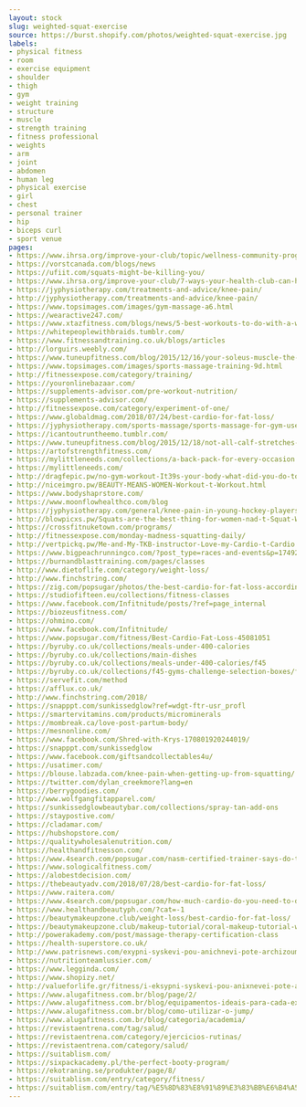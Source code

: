 ```yaml
---
layout: stock
slug: weighted-squat-exercise
source: https://burst.shopify.com/photos/weighted-squat-exercise.jpg
labels:
- physical fitness
- room
- exercise equipment
- shoulder
- thigh
- gym
- weight training
- structure
- muscle
- strength training
- fitness professional
- weights
- arm
- joint
- abdomen
- human leg
- physical exercise
- girl
- chest
- personal trainer
- hip
- biceps curl
- sport venue
pages:
- https://www.ihrsa.org/improve-your-club/topic/wellness-community-programming/
- https://vorstcanada.com/blogs/news
- https://ufiit.com/squats-might-be-killing-you/
- https://www.ihrsa.org/improve-your-club/7-ways-your-health-club-can-help-members-meet-their-goals/
- https://jyphysiotherapy.com/treatments-and-advice/knee-pain/
- http://jyphysiotherapy.com/treatments-and-advice/knee-pain/
- https://www.topsimages.com/images/gym-massage-a6.html
- https://wearactive247.com/
- https://www.xtazfitness.com/blogs/news/5-best-workouts-to-do-with-a-waist-shaper
- https://whitepeoplewithbraids.tumblr.com/
- https://www.fitnessandtraining.co.uk/blogs/articles
- http://lorguirs.weebly.com/
- https://www.tuneupfitness.com/blog/2015/12/16/your-soleus-muscle-the-hidden-key-to-your-full-squat/
- https://www.topsimages.com/images/sports-massage-training-9d.html
- http://fitnessexpose.com/category/training/
- https://youronlinebazaar.com/
- https://supplements-advisor.com/pre-workout-nutrition/
- https://supplements-advisor.com/
- http://fitnessexpose.com/category/experiment-of-one/
- https://www.globaldmag.com/2018/07/24/best-cardio-for-fat-loss/
- https://jyphysiotherapy.com/sports-massage/sports-massage-for-gym-users/
- https://icantoutruntheemo.tumblr.com/
- https://www.tuneupfitness.com/blog/2015/12/18/not-all-calf-stretches-are-created-equal-how-to-truly-target-your-soleus-muscle-for-a-better-squat/
- https://artofstrengthfitness.com/
- https://mylittleneeds.com/collections/a-back-pack-for-every-occasion
- https://mylittleneeds.com/
- http://dragfepic.pw/no-gym-workout-It39s-your-body-what-did-you-do-today-t.html
- http://niceimgro.pw/BEAUTY-MEANS-WOMEN-Workout-t-Workout.html
- https://www.bodyshaprstore.com/
- https://www.moonflowhealthco.com/blog
- https://jyphysiotherapy.com/general/knee-pain-in-young-hockey-players/
- http://blowpicxs.pw/Squats-are-the-best-thing-for-women-nad-t-Squat-Woman.html
- https://crossfitnuketown.com/programs/
- http://fitnessexpose.com/monday-madness-squatting-daily/
- http://vertpickq.pw/Me-and-My-TKB-instructor-Love-my-Cardio-t-Cardio.html
- https://www.bigpeachrunningco.com/?post_type=races-and-events&p=17492
- https://burnandblasttraining.com/pages/classes
- http://www.dietoflife.com/category/weight-loss/
- http://www.finchstring.com/
- https://zig.com/popsugar/photos/the-best-cardio-for-fat-loss-according-to-a-2426708
- https://studiofifteen.eu/collections/fitness-classes
- https://www.facebook.com/Infitnitude/posts/?ref=page_internal
- https://biozeusfitness.com/
- https://ohmino.com/
- https://www.facebook.com/Infitnitude/
- https://www.popsugar.com/fitness/Best-Cardio-Fat-Loss-45081051
- https://byruby.co.uk/collections/meals-under-400-calories
- https://byruby.co.uk/collections/main-dishes
- https://byruby.co.uk/collections/meals-under-400-calories/f45
- https://byruby.co.uk/collections/f45-gyms-challenge-selection-boxes/f45
- https://servefit.com/method
- https://afflux.co.uk/
- http://www.finchstring.com/2018/
- https://snapppt.com/sunkissedglow?ref=wdgt-ftr-usr_profl
- https://smartervitamins.com/products/microminerals
- https://mombreak.ca/love-post-partum-body/
- https://mesnonline.com/
- https://www.facebook.com/Shred-with-Krys-170801920244019/
- https://snapppt.com/sunkissedglow
- https://www.facebook.com/giftsandcollectables4u/
- https://usatimer.com/
- https://blouse.labzada.com/knee-pain-when-getting-up-from-squatting/
- https://twitter.com/dylan_creekmore?lang=en
- https://berrygoodies.com/
- http://www.wolfgangfitapparel.com/
- https://sunkissedglowbeautybar.com/collections/spray-tan-add-ons
- https://staypostive.com/
- https://cladamar.com/
- https://hubshopstore.com/
- https://qualitywholesalenutrition.com/
- https://healthandfitnesson.com/
- https://www.4search.com/popsugar.com/nasm-certified-trainer-says-do-these-6-things-to-lose-fat-without-cardio/
- https://www.sologicalfitness.com/
- https://alobestdecision.com/
- https://thebeautyadv.com/2018/07/28/best-cardio-for-fat-loss/
- https://www.raitera.com/
- https://www.4search.com/popsugar.com/how-much-cardio-do-you-need-to-do-to-lose-stubborn-fat-heres-your-answer/
- https://www.healthandbeautyph.com/?cat=-1
- https://beautymakeupzone.club/weight-loss/best-cardio-for-fat-loss/
- https://beautymakeupzone.club/makeup-tutorial/coral-makeup-tutorial-with-my-assistant-monika-blunder/
- http://powerakademy.com/post/massage-therapy-certification-class
- https://health-superstore.co.uk/
- http://www.patrisnews.com/exypni-syskevi-pou-anichnevi-pote-archizoume-na-keme-lipos-sti-gymnastiki-kenotomia-ellina-kathigiti/
- https://nutritionteamlussier.com/
- https://www.legginda.com/
- https://www.shopizy.net/
- http://valueforlife.gr/fitness/i-eksypni-syskevi-pou-anixnevei-pote-arxizoume-na-kaime-lipos-sti-gymnastiki-i-kainotomia-tou-ellina-kathigiti/
- https://www.alugafitness.com.br/blog/page/2/
- https://www.alugafitness.com.br/blog/equipamentos-ideais-para-cada-exercicio/
- https://www.alugafitness.com.br/blog/como-utilizar-o-jump/
- https://www.alugafitness.com.br/blog/categoria/academia/
- https://revistaentrena.com/tag/salud/
- https://revistaentrena.com/category/ejercicios-rutinas/
- https://revistaentrena.com/category/salud/
- https://suitablism.com/
- https://sixpackacademy.pl/the-perfect-booty-program/
- https://ekotraning.se/produkter/page/8/
- https://suitablism.com/entry/category/fitness/
- https://suitablism.com/entry/tag/%E5%8D%83%E8%91%89%E3%83%BB%E6%B4%A5%E7%94%B0%E6%B2%BC/
---
```

